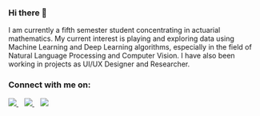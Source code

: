 ### Hi there 👋
I am currently a fifth semester student concentrating in actuarial mathematics. My current interest is playing and exploring data using Machine Learning and Deep Learning algorithms, especially in the field of Natural Language Processing and Computer Vision.  I have also been working in projects as UI/UX Designer and Researcher.

### Connect with me on:
<p align='left'>
  <a href="https://www.linkedin.com/in/vincentiuscalvin/">
    <img src="https://img.shields.io/badge/linkedin-%230077B5.svg?&style=for-the-badge&logo=linkedin&logoColor=white" />
  </a>&nbsp;&nbsp;
  <a href="https://instagram.com/vccalvin33">
    <img src="https://img.shields.io/badge/instagram-%23E4405F.svg?&style=for-the-badge&logo=instagram&logoColor=white" />        
  </a>&nbsp;&nbsp;
  <a href='mailto: vincentius.christopher.calvin@gmail.com'>
    <img src="https://img.shields.io/badge/gmail-red?style=for-the-badge&logo=gmail&labelColor=grey" />
  </a>


<!--
**vccalvin33/vccalvin33** is a ✨ _special_ ✨ repository because its `README.md` (this file) appears on your GitHub profile.

Here are some ideas to get you started:

- 🔭 I’m currently working on ...
- 🌱 I’m currently learning ...
- 👯 I’m looking to collaborate on ...
- 🤔 I’m looking for help with ...
- 💬 Ask me about ...
- 📫 How to reach me: ...
- 😄 Pronouns: ...
- ⚡ Fun fact: ...
-->

